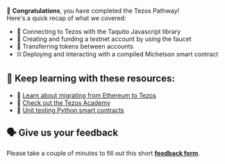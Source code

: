 🥳 **Congratulations**, you have completed the Tezos Pathway! \
Here's a quick recap of what we covered:

- 🔌 Connecting to Tezos with the Taquito Javascript library
- 🏦 Creating and funding a testnet account by using the faucet
- 💸 Transferring tokens between accounts
- ⛓ Deploying and interacting with a compiled Michelson smart contract

## 🧐 Keep learning with these resources:

- 🐪 [Learn about migrating from Ethereum to Tezos](https://ligolang.org/docs/tutorials/tz-vs-eth/tz-vs-eth)
- 🚀 [Check out the Tezos Academy](https://tezosacademy.io/)
- 🐍 [Unit testing Python smart contracts](https://learn.figment.io/tutorials/unit-testing-python-smart-contracts-for-tezos-on-smartpy)

## 🗣 Give us your feedback

Please take a couple of minutes to fill out this short **[feedback form](https://docs.google.com/forms/d/1SXg3xo0I1BRN2BAS-ffDbj1P6bfwo0x48trttmJ5xKs/)**.
